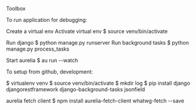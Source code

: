 Toolbox

To run application for debugging:

Create a virtual env
Activate virtual env
$ source venv/bin/activate

Run django
$ python manage.py runserver
Run background tasks
$ python manage.py process_tasks

Start aurelia
$ au run --watch


To setup from github, development:

$ virtualenv venv
$ source venv/bin/activate
$ mkdir log
$ pip install django djangorestframework django-background-tasks jsonfield

aurelia fetch client
$ npm install aurelia-fetch-client whatwg-fetch --save
